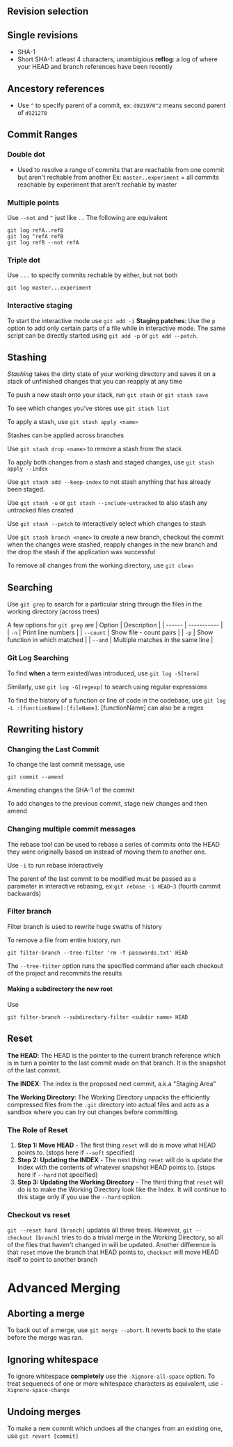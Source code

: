 ## Revision selection
## Single revisions
* SHA-1
* Short SHA-1: atleast 4 characters, unambigious
__reflog__: a log of where your HEAD and branch references have been recently

## Ancestory references
- Use `^` to specify parent of a commit, ex: `d921970^2` means second parent of
  `d921270`
## Commit Ranges

### Double dot
* Used to resolve a range of commits that are reachable from one commit but
  aren't rechable from another
Ex: `master..experiment` = all commits reachable by experiment that aren't
					   	   rechable by master
### Multiple points
Use `--not` and `^` just like `..`
The following are equivalent
```
git log refA..refB
git log ^refA refB
git log refB --not refA
```

### Triple dot
Use `...` to specify commits rechable by either, but not both
```
git log master...experiment
```

### Interactive staging
To start the interactive mode use `git add -i`
__Staging patches__: Use the `p` option to add only certain parts of a file
while in interactive mode. The same script can be directly started using `git
add -p` or `git add --patch`.

## Stashing
_Stashing_ takes the dirty state of your working directory and saves it on a
stack of unfinished changes that you can reapply at any time

To push a new stash onto your stack, run `git stash` or `git stash save`

To see which changes you've stores use `git stash list`

To apply a stash, use `git stash apply <name>`

Stashes can be applied across branches

Use `git stash drop <name>` to remove a stash from the stack

To apply both changes from a stash and staged changes, use `git stash apply
--index`

Use `git stash add --keep-index` to not stash anything that has already been
staged.

Use `git stash -u` or `git stash --include-untracked` to also stash any
untracked files created

Use `git stash --patch` to interactively select which changes to stash

Use `git stash branch <name>` to create a new branch, checkout the commit when
the changes were stashed, reapply changes in the new branch and the drop the
stash if the application was successful

To remove all changes from the working directory, use `git clean`

## Searching
Use `git grep` to search for a particular string through the files in the
working directory (across trees)

A few options for `git grep` are
|		Option		|			Description			|
|		------		|			-----------			|
|		`-n`		| 		Print line numbers		|
|	`--count`		| 	Show file - count	pairs	|
|	`-p`			|	Show function in which matched |
|	`--and`			| Multiple matches in the same line |

### Git Log Searching
To find __when__ a term existed/was introduced, use `git log -S[term]`

Similarly, use `git log -G[regexp]` to search using regular expressions

To find the history of a function or line of code in the codebase, use `git log
-L :[functionName]:[fileName]`. [functionName] can also be a regex

## Rewriting history
### Changing the Last Commit
To change the last commit message, use
```
git commit --amend
```
Amending changes the SHA-1 of the commit

To add changes to the previous commit, stage new changes and then amend

### Changing multiple commit messages
The rebase tool can be used to rebase a series of commits onto the HEAD they
were originally based on instead of moving them to another one.

Use `-i` to run rebase interactively

The parent of the last commit to be modified must be passed as a parameter in
interactive rebasing, ex:`git rebase -i HEAD~3` (fourth commit backwards)

### Filter branch
Filter branch is used to rewrite huge swaths of history

To remove a file from entire history, run
```
git filter-branch --tree-filter 'rm -f passwords.txt' HEAD
```
The `--tree-filter` option runs the specified command after each checkout of the
project and recommits the results

#### Making a subdirectory the new root
Use
```
git filter-branch --subdirectory-filter <subdir name> HEAD
```
## Reset
__The HEAD__: The HEAD is the pointer to the current branch reference which is
in turn a pointer to the last commit made on that branch. It is the snapshot of
the last commit.

__The INDEX__: The index is the proposed next commit, a.k.a "Staging Area"

__The Working Directory__: The Working Directory unpacks the efficiently
compressed files from the `.git` directory into actual files and acts as a
sandbox where you can try out changes before committing.

### The Role of Reset
1. __Step 1: Move HEAD__ - The first thing `reset` will do is move what HEAD
  points to. (stops here if `--soft` specified)
2. __Step 2: Updating the INDEX__ - The next thing `reset` will do is update the
   Index with the contents of whatever snapshot HEAD points to. (stops here if
`--hard` not specified)
3. __Step 3: Updating the Working Directory__ - The third thing that `reset`
   will do is to make the Working Directory look like the Index. It will
   continue to this stage only if you use the `--hard` option.

### Checkout vs reset
`git --reset hard [branch]` updates all three trees. However, `git --checkout
[branch]` tries to do a trivial merge in the Working Directory, so all of the
files that haven't changed in will be updated. Another difference is that
`reset` move the branch that HEAD points to, `checkout` will move HEAD itself to
point to another branch

# Advanced Merging
## Aborting a merge
To back out of a merge, use `git merge --abort`. It reverts back to the state
before the merge was ran.
## Ignoring whitespace
To ignore whitespace __completely__ use the `-Xignore-all-space` option. To
treat sequenecs of one or more whitespace characters as equivalent, use
`-Xignore-space-change`
## Undoing merges
To make a new commit which undoes all the changes from an existing one, use `git
revert [commit]`
